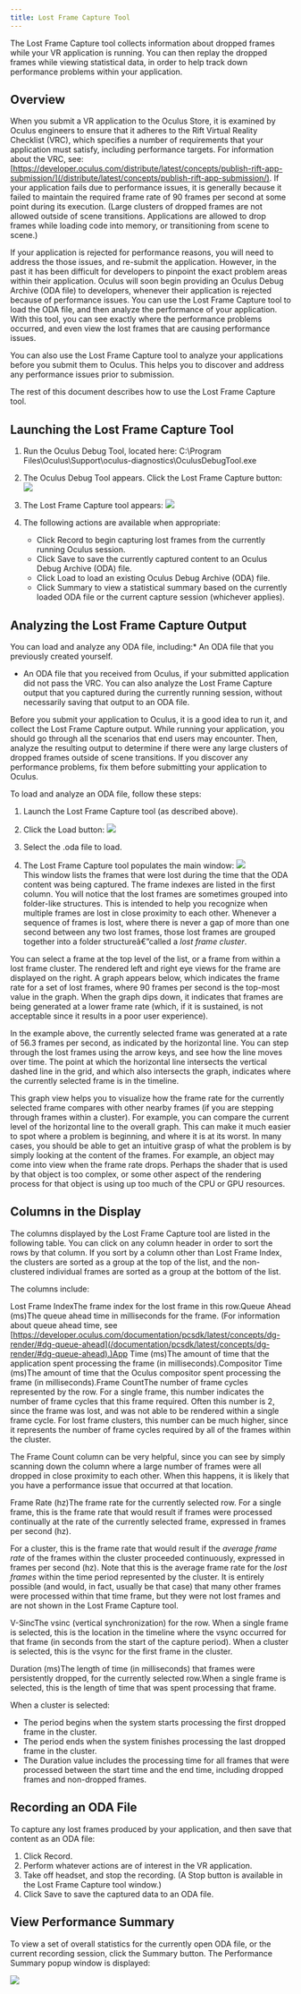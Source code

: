 ```yaml
---
title: Lost Frame Capture Tool
---
```

The Lost Frame Capture tool collects information about dropped frames while your VR application is running. You can then replay the dropped frames while viewing statistical data, in order to help track down performance problems within your application.

## Overview

When you submit a VR application to the Oculus Store, it is examined by Oculus engineers to ensure that it adheres to the Rift Virtual Reality Checklist (VRC), which specifies a number of requirements that your application must satisfy, including performance targets. For information about the VRC, see: [https://developer.oculus.com/distribute/latest/concepts/publish-rift-app-submission/](/distribute/latest/concepts/publish-rift-app-submission/). If your application fails due to performance issues, it is generally because it failed to maintain the required frame rate of 90 frames per second at some point during its execution. (Large clusters of dropped frames are not allowed outside of scene transitions. Applications are allowed to drop frames while loading code into memory, or transitioning from scene to scene.) 

If your application is rejected for performance reasons, you will need to address the those issues, and re-submit the application. However, in the past it has been difficult for developers to pinpoint the exact problem areas within their application. Oculus will soon begin providing an Oculus Debug Archive (ODA file) to developers, whenever their application is rejected because of performance issues. You can use the Lost Frame Capture tool to load the ODA file, and then analyze the performance of your application. With this tool, you can see exactly where the performance problems occurred, and even view the lost frames that are causing performance issues.

You can also use the Lost Frame Capture tool to analyze your applications before you submit them to Oculus. This helps you to discover and address any performance issues prior to submission.

The rest of this document describes how to use the Lost Frame Capture tool.

## Launching the Lost Frame Capture Tool

1. Run the Oculus Debug Tool, located here: C:\Program Files\Oculus\Support\oculus-diagnostics\OculusDebugTool.exe
2. The Oculus Debug Tool appears. Click the Lost Frame Capture button: ![](/images/documentation-pcsdk-latest-concepts-dg-performance-lostframes-0.png)  

3. The Lost Frame Capture tool appears: ![](/images/documentation-pcsdk-latest-concepts-dg-performance-lostframes-1.png)  

4. The following actions are available when appropriate:
	* Click Record to begin capturing lost frames from the currently running Oculus session.
	* Click Save to save the currently captured content to an Oculus Debug Archive (ODA) file.
	*  Click Load to load an existing Oculus Debug Archive (ODA) file.
	* Click Summary to view a statistical summary based on the currently loaded ODA file or the current capture session (whichever applies).
	
## Analyzing the Lost Frame Capture Output

You can load and analyze any ODA file, including:* An ODA file that you previously created yourself.
* An ODA file that you received from Oculus, if your submitted application did not pass the VRC.
You can also analyze the Lost Frame Capture output that you captured during the currently running session, without necessarily saving that output to an ODA file.

Before you submit your application to Oculus, it is a good idea to run it, and collect the Lost Frame Capture output. While running your application, you should go through all the scenarios that end users may encounter. Then, analyze the resulting output to determine if there were any large clusters of dropped frames outside of scene transitions. If you discover any performance problems, fix them before submitting your application to Oculus. 

To load and analyze an ODA file, follow these steps:

1. Launch the Lost Frame Capture tool (as described above).
2. Click the Load button: ![](/images/documentation-pcsdk-latest-concepts-dg-performance-lostframes-2.png)  

3. Select the .oda file to load.
4. The Lost Frame Capture tool populates the main window: ![](/images/documentation-pcsdk-latest-concepts-dg-performance-lostframes-3.png)  
This window lists the frames that were lost during the time that the ODA content was being captured. The frame indexes are listed in the first column. You will notice that the lost frames are sometimes grouped into folder-like structures. This is intended to help you recognize when multiple frames are lost in close proximity to each other. Whenever a sequence of frames is lost, where there is never a gap of more than one second between any two lost frames, those lost frames are grouped together into a folder structureâ€”called a *lost frame cluster*.

You can select a frame at the top level of the list, or a frame from within a lost frame cluster. The rendered left and right eye views for the frame are displayed on the right. A graph appears below, which indicates the frame rate for a set of lost frames, where 90 frames per second is the top-most value in the graph. When the graph dips down, it indicates that frames are being generated at a lower frame rate (which, if it is sustained, is not acceptable since it results in a poor user experience).

In the example above, the currently selected frame was generated at a rate of 56.3 frames per second, as indicated by the horizontal line. You can step through the lost frames using the arrow keys, and see how the line moves over time. The point at which the horizontal line intersects the vertical dashed line in the grid, and which also intersects the graph, indicates where the currently selected frame is in the timeline.

This graph view helps you to visualize how the frame rate for the currently selected frame compares with other nearby frames (if you are stepping through frames within a cluster). For example, you can compare the current level of the horizontal line to the overall graph. This can make it much easier to spot where a problem is beginning, and where it is at its worst. In many cases, you should be able to get an intuitive grasp of what the problem is by simply looking at the content of the frames. For example, an object may come into view when the frame rate drops. Perhaps the shader that is used by that object is too complex, or some other aspect of the rendering process for that object is using up too much of the CPU or GPU resources.


## Columns in the Display

The columns displayed by the Lost Frame Capture tool are listed in the following table. You can click on any column header in order to sort the rows by that column. If you sort by a column other than Lost Frame Index, the clusters are sorted as a group at the top of the list, and the non-clustered individual frames are sorted as a group at the bottom of the list. 

The columns include:

Lost Frame IndexThe frame index for the lost frame in this row.Queue Ahead (ms)The queue ahead time in milliseconds for the frame. (For information about queue ahead time, see [https://developer.oculus.com/documentation/pcsdk/latest/concepts/dg-render/#dg-queue-ahead](/documentation/pcsdk/latest/concepts/dg-render/#dg-queue-ahead).)App Time (ms)The amount of time that the application spent processing the frame (in milliseconds).Compositor Time (ms)The amount of time that the Oculus compositor spent processing the frame (in milliseconds).Frame CountThe number of frame cycles represented by the row. For a single frame, this number indicates the number of frame cycles that this frame required. Often this number is 2, since the frame was lost, and was not able to be rendered within a single frame cycle. For lost frame clusters, this number can be much higher, since it represents the number of frame cycles required by all of the frames within the cluster. 

The Frame Count column can be very helpful, since you can see by simply scanning down the column where a large number of frames were all dropped in close proximity to each other. When this happens, it is likely that you have a performance issue that occurred at that location.

Frame Rate (hz)The frame rate for the currently selected row. For a single frame, this is the frame rate that would result if frames were processed continually at the rate of the currently selected frame, expressed in frames per second (hz).

For a cluster, this is the frame rate that would result if the *average frame rate* of the frames within the cluster proceeded continuously, expressed in frames per second (hz). Note that this is the average frame rate for the *lost frames* within the time period represented by the cluster. It is entirely possible (and would, in fact, usually be that case) that many other frames were processed within that time frame, but they were not lost frames and are not shown in the Lost Frame Capture tool.

V-SincThe vsinc (vertical synchronization) for the row. When a single frame is selected, this is the location in the timeline where the vsync occurred for that frame (in seconds from the start of the capture period). When a cluster is selected, this is the vsync for the first frame in the cluster.

Duration (ms)The length of time (in milliseconds) that frames were persistently dropped, for the currently selected row.When a single frame is selected, this is the length of time that was spent processing that frame.

When a cluster is selected:

* The period begins when the system starts processing the first dropped frame in the cluster.
* The period ends when the system finishes processing the last dropped frame in the cluster. 
* The Duration value includes the processing time for all frames that were processed between the start time and the end time, including dropped frames and non-dropped frames.
## Recording an ODA File

To capture any lost frames produced by your application, and then save that content as an ODA file:

1. Click Record.
2. Perform whatever actions are of interest in the VR application.
3. Take off headset, and stop the recording. (A Stop button is available in the Lost Frame Capture tool window.)
4.  Click Save to save the captured data to an ODA file.
## View Performance Summary

To view a set of overall statistics for the currently open ODA file, or the current recording session, click the Summary button. The Performance Summary popup window is displayed:

![](/images/documentation-pcsdk-latest-concepts-dg-performance-lostframes-4.png)  
